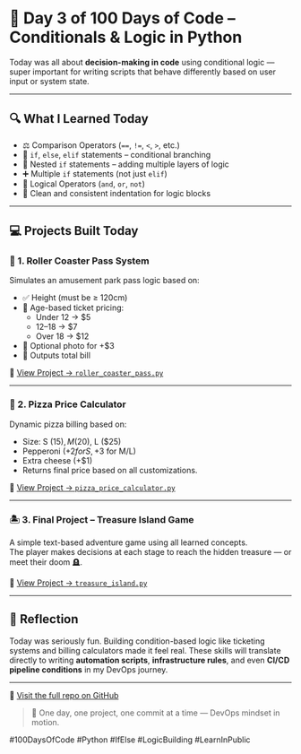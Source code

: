 # 🚀 Day 3 of 100 Days of Code – Conditionals & Logic in Python

Today was all about **decision-making in code** using conditional logic — super important for writing scripts that behave differently based on user input or system state.

---

## 🔍 What I Learned Today

- ⚖️ Comparison Operators (`==`, `!=`, `<`, `>`, etc.)
- 🔀 `if`, `else`, `elif` statements – conditional branching
- 🧩 Nested `if` statements – adding multiple layers of logic
- ➕ Multiple `if` statements (not just `elif`)
- 🔗 Logical Operators (`and`, `or`, `not`)
- 🧱 Clean and consistent indentation for logic blocks

---

## 💻 Projects Built Today

### 🎢 1. Roller Coaster Pass System
Simulates an amusement park pass logic based on:
- ✅ Height (must be ≥ 120cm)
- 💸 Age-based ticket pricing:
  - Under 12 → $5
  - 12–18 → $7
  - Over 18 → $12
- 📸 Optional photo for +$3
- 🧾 Outputs total bill

🔗 [View Project → `roller_coaster_pass.py`](./roller_coaster_pass.py)

---

### 🍕 2. Pizza Price Calculator
Dynamic pizza billing based on:
- Size: S ($15), M ($20), L ($25)
- Pepperoni (+$2 for S, +$3 for M/L)
- Extra cheese (+$1)
- Returns final price based on all customizations.

🔗 [View Project → `pizza_price_calculator.py`](./pizza_price_calculator.py)

---

### 🏝️ 3. Final Project – Treasure Island Game
A simple text-based adventure game using all learned concepts.  
The player makes decisions at each stage to reach the hidden treasure — or meet their doom 🪦.

🔗 [View Project → `treasure_island.py`](./Treasure_island_game.py)

---

## 🎯 Reflection

Today was seriously fun. Building condition-based logic like ticketing systems and billing calculators made it feel real. These skills will translate directly to writing **automation scripts**, **infrastructure rules**, and even **CI/CD pipeline conditions** in my DevOps journey.

---

📎 [Visit the full repo on GitHub](https://github.com/abdulraheem381/100-days-of-code-python)

> 🚀 One day, one project, one commit at a time — DevOps mindset in motion.

#100DaysOfCode #Python #IfElse #LogicBuilding #LearnInPublic

